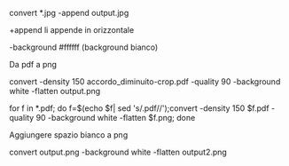 convert *.jpg -append output.jpg 

+append li appende in orizzontale 

-background #ffffff (background bianco)

Da pdf a png

convert -density 150 accordo_diminuito-crop.pdf -quality 90 -background white -flatten output.png

for f in *.pdf; do f=$(echo $f| sed 's/.pdf//');convert -density 150 $f.pdf -quality 90 -background white -flatten $f.png; done

Aggiungere spazio bianco a png

convert output.png -background white -flatten output2.png
